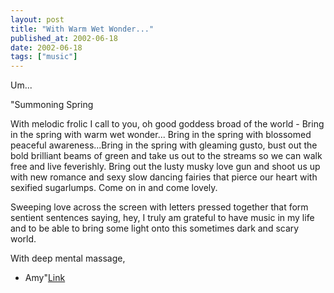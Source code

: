 ```yaml
---
layout: post
title: "With Warm Wet Wonder..."
published_at: 2002-06-18
date: 2002-06-18
tags: ["music"]
---
```


Um...  

"Summoning Spring   

With melodic frolic I call to you, oh good goddess broad of the world - Bring in the spring with warm wet wonder... Bring in the spring with blossomed peaceful awareness...Bring in the spring with gleaming gusto, bust out the bold brilliant beams of green and take us out to the streams so we can walk free and live feverishly. Bring out the lusty musky love gun and shoot us up with new romance and sexy slow dancing fairies that pierce our heart with sexified sugarlumps. Come on in and come lovely.  

Sweeping love across the screen with letters pressed together that form sentient sentences saying, hey, I truly am grateful to have music in my life and to be able to bring some light onto this sometimes dark and scary world.  

With deep mental massage,  

- Amy"[Link](http://theamysteinbergband.com/)  